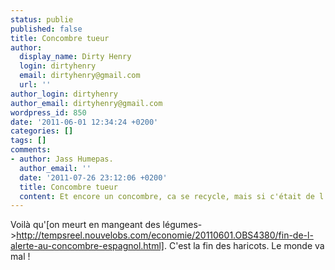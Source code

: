 ```yaml
---
status: publie
published: false
title: Concombre tueur
author:
  display_name: Dirty Henry
  login: dirtyhenry
  email: dirtyhenry@gmail.com
  url: ''
author_login: dirtyhenry
author_email: dirtyhenry@gmail.com
wordpress_id: 850
date: '2011-06-01 12:34:24 +0200'
categories: []
tags: []
comments:
- author: Jass Humepas.
  author_email: ''
  date: '2011-07-26 23:12:06 +0200'
  title: Concombre tueur
  content: Et encore un concombre, ca se recycle, mais si c'était de l'ail ?
---
```

Voilà qu'[on meurt en mangeant des légumes->http://tempsreel.nouvelobs.com/economie/20110601.OBS4380/fin-de-l-alerte-au-concombre-espagnol.html]. C'est la fin des haricots. Le monde va mal !
